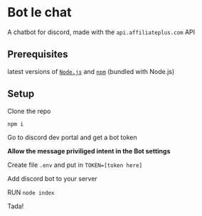 # Bot le chat
A chatbot for discord, made with the `api.affiliateplus.com` API

## Prerequisites

latest versions of [`Node.js`](https://nodejs.org) and [`npm`](https://npmjs.org) (bundled with Node.js)

## Setup

Clone the repo

`npm i`

Go to discord dev portal and get a bot token

**Allow the message priviliged intent in the Bot settings**

Create file `.env` and put in `TOKEN=[token here]`

Add discord bot to your server

RUN `node index`

Tada!